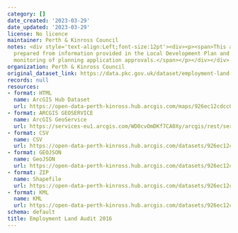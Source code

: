 ```yaml
---
category: []
date_created: '2023-03-29'
date_updated: '2023-03-29'
license: No licence
maintainer: Perth & Kinross Council
notes: <div style='text-align:Left;font-size:12pt'><div><p><span>This audit has been
  prepared from information provided in the Local Development Plan and through the
  monitoring of planning application approvals.</span></p></div></div>
organization: Perth & Kinross Council
original_dataset_link: https://data.pkc.gov.uk/dataset/employment-land-audit-20161
records: null
resources:
- format: HTML
  name: ArcGIS Hub Dataset
  url: https://open-data-perth-kinross.hub.arcgis.com/maps/926ec12cdcc0409baad3608934b0a645_12
- format: ARCGIS GEOSERVICE
  name: ArcGIS GeoService
  url: https://services-eu1.arcgis.com/WD0cvOmDKf7CA0Xy/arcgis/rest/services/Employment_Land_Audit_2016/FeatureServer/12
- format: CSV
  name: CSV
  url: https://open-data-perth-kinross.hub.arcgis.com/datasets/926ec12cdcc0409baad3608934b0a645_12.csv?outSR=%7B%22latestWkid%22%3A27700%2C%22wkid%22%3A27700%7D
- format: GEOJSON
  name: GeoJSON
  url: https://open-data-perth-kinross.hub.arcgis.com/datasets/926ec12cdcc0409baad3608934b0a645_12.geojson?outSR=%7B%22latestWkid%22%3A27700%2C%22wkid%22%3A27700%7D
- format: ZIP
  name: Shapefile
  url: https://open-data-perth-kinross.hub.arcgis.com/datasets/926ec12cdcc0409baad3608934b0a645_12.zip?outSR=%7B%22latestWkid%22%3A27700%2C%22wkid%22%3A27700%7D
- format: KML
  name: KML
  url: https://open-data-perth-kinross.hub.arcgis.com/datasets/926ec12cdcc0409baad3608934b0a645_12.kml?outSR=%7B%22latestWkid%22%3A27700%2C%22wkid%22%3A27700%7D
schema: default
title: Employment Land Audit 2016
---
```

